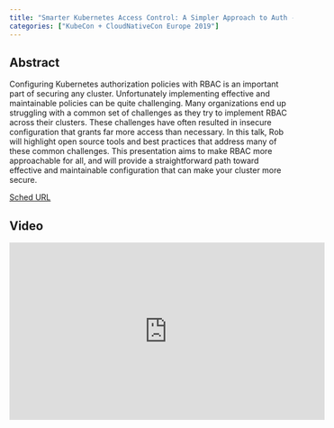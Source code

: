 ```yaml
---
title: "Smarter Kubernetes Access Control: A Simpler Approach to Auth - Rob Scott, ReactiveOps"
categories: ["KubeCon + CloudNativeCon Europe 2019"]
---
```


## Abstract

Configuring Kubernetes authorization policies with RBAC is an important part of securing any cluster. Unfortunately implementing effective and maintainable policies can be quite challenging. Many organizations end up struggling with a common set of challenges as they try to implement RBAC across their clusters. These challenges have often resulted in insecure configuration that grants far more access than necessary.   In this talk, Rob will highlight open source tools and best practices that address many of these common challenges. This presentation aims to make RBAC more approachable for all, and will provide a straightforward path toward effective and maintainable configuration that can make your cluster more secure.

[Sched URL](https://kccnceu19.sched.com/event/fcfacf63753b9a0cf967534a12e4b5ef)

## Video

<iframe width='560' height='315' src='https://www.youtube.com/embed/egQnymnZ9eg' frameborder='0' allow='accelerometer; autoplay; encrypted-media; gyroscope; picture-in-picture' allowfullscreen></iframe>
